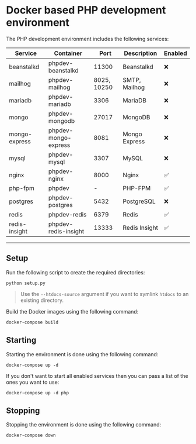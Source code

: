 # Docker based PHP development environment

The PHP development environment includes the following services:

| Service       | Container            | Port        | Description               | Enabled |
|---------------|----------------------|-------------|---------------------------|---------|
| beanstalkd    | phpdev-beanstalkd    | 11300       | Beanstalkd                | ❌      |
| mailhog       | phpdev-mailhog       | 8025, 10250 | SMTP, Mailhog             | ❌      |
| mariadb       | phpdev-mariadb       | 3306        | MariaDB                   | ❌      |
| mongo         | phpdev-mongodb       | 27017       | MongoDB                   | ❌      |
| mongo-express | phpdev-mongo-express | 8081        | Mongo Express             | ❌      |
| mysql         | phpdev-mysql         | 3307        | MySQL                     | ❌      |
| nginx         | phpdev-nginx         | 8000        | Nginx                     | ✅      |
| php-fpm       | phpdev               | -           | PHP-FPM                   | ✅      |
| postgres      | phpdev-postgres      | 5432        | PostgreSQL                | ❌      |
| redis         | phpdev-redis         | 6379        | Redis                     | ✅      |
| redis-insight | phpdev-redis-insight | 13333       | Redis Insight             | ✅      |

-----------

## Setup

Run the following script to create the required directories:

```
python setup.py
```

> Use the `--htdocs-source` argument if you want to symlink `htdocs` to an existing directory.

Build the Docker images using the following command:

```
docker-compose build
```

## Starting

Starting the environment is done using the following command:

```
docker-compose up -d
```

If you don't want to start all enabled services then you can pass a list of the ones you want to use:

```
docker-compose up -d php
```

## Stopping

Stopping the environment is done using the following command:

```
docker-compose down
```
